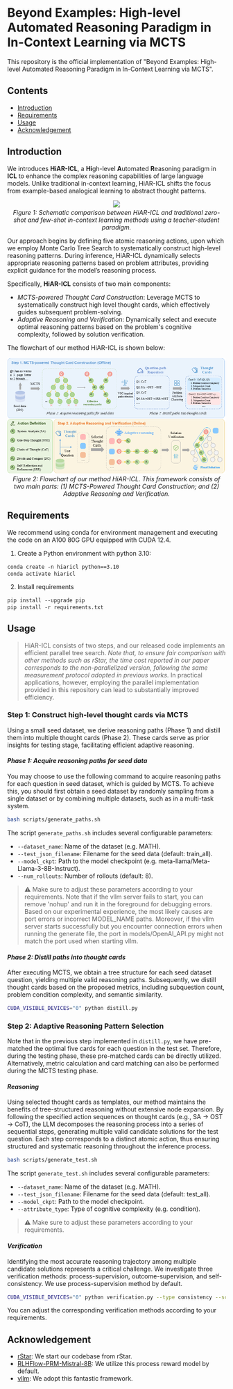 # Beyond Examples: High-level Automated Reasoning Paradigm in In-Context Learning via MCTS
This repository is the official implementation of "Beyond Examples: High-level Automated Reasoning Paradigm in In-Context Learning via MCTS".

## Contents
- [Introduction](#Introduction)
- [Requirements](#Requirements)
- [Usage](#Usage)
- [Acknowledgement](#Acknowledgement)


## Introduction

We introduces **HiAR-ICL**, a **Hi**gh-level **A**utomated **R**easoning paradigm in **ICL** to enhance the complex reasoning capabilities of large language models. Unlike traditional in-context learning, HiAR-ICL shifts the focus from example-based analogical learning to abstract thought patterns.

<p align="center">
  <img src="assets/Figure1.png">
    <br>
    <em>Figure 1: Schematic comparison between HiAR-ICL and traditional zero-shot and few-shot in-context learning methods using a teacher-student paradigm.</em>
</p>

Our approach begins by defining five atomic reasoning actions, upon which we employ Monte Carlo Tree Search to systematically construct high-level reasoning patterns. During inference, HiAR-ICL dynamically selects appropriate reasoning patterns based on problem attributes, providing explicit guidance for the model’s reasoning process.

Specifically, **HiAR-ICL** consists of two main components:
- *MCTS-powered Thought Card Construction*: Leverage MCTS to systematically construct high level thought cards, which effectively guides subsequent problem-solving.
- *Adaptive Reasoning and Verification*: Dynamically select and execute optimal reasoning patterns based on the problem's cognitive complexity, followed by solution verification.

The flowchart of our method HiAR-ICL is shown below:
<p align="center">
  <img src="assets/Figure2.png">
    <br>
    <em>Figure 2: Flowchart of our method HiAR-ICL. This framework consists of two main parts: (1) MCTS-Powered Thought Card Construction; and (2) Adaptive Reasoning and Verification.</em>
</p>


## Requirements

We recommend using conda for environment management and executing the code on an A100 80G GPU equipped with CUDA 12.4.

1. Create a Python environment with python 3.10: 
```
conda create -n hiaricl python==3.10
conda activate hiaricl
```

2. Install requirements
```
pip install --upgrade pip
pip install -r requirements.txt
```


## Usage
>  HiAR-ICL consists of two steps, and our released code implements an efficient parallel tree search. *Note that, to ensure fair comparison with other methods such as rStar, the time cost reported in our paper corresponds to the non-parallelized version, following the same measurement protocol adopted in previous works.*
In practical applications, however, employing the parallel implementation provided in this repository can lead to substantially improved efficiency.

### Step 1: Construct high-level thought cards via MCTS
Using a small seed dataset, we derive reasoning paths (Phase 1) and distill them into multiple thought cards (Phase 2). These cards serve as prior insights for testing stage, facilitating efficient adaptive reasoning.

#### *Phase 1: Acquire reasoning paths for seed data*
You may choose to use the following command to acquire reasoning paths for each question in seed dataset, which is guided by MCTS. To achieve this, you should first obtain a seed dataset by randomly sampling from a single dataset or by combining multiple datasets, such as in a multi-task system.
```bash
bash scripts/generate_paths.sh
```

The script `generate_paths.sh` includes several configurable parameters:
- `--dataset_name`: Name of the dataset (e.g. MATH).
- `--test_json_filename`: Filename for the seed data (default: train_all).
- `--model_ckpt`: Path to the model checkpoint (e.g. meta-llama/Meta-Llama-3-8B-Instruct).
- `--num_rollouts`: Number of rollouts (default: 8).

>  ⚠️ Make sure to adjust these parameters according to your requirements. Note that if the vllm server fails to start, you can remove 'nohup' and run it in the foreground for debugging errors. Based on our experimental experience, the most likely causes are port errors or incorrect MODEL_NAME paths. Moreover, if the vllm server starts successfully but you encounter connection errors when running the generate file, the port in models/OpenAI_API.py might not match the port used when starting vllm.


#### *Phase 2: Distill paths into thought cards*
After executing MCTS, we obtain a tree structure for each seed dataset question, yielding multiple valid reasoning paths. Subsequently, we distill thought cards based on the proposed metrics, including subquestion count, problem condition complexity, and semantic similarity.
```bash
CUDA_VISIBLE_DEVICES="0" python distill.py
```


### Step 2: Adaptive Reasoning Pattern Selection
Note that in the previous step implemented in ```distill.py```, we have pre-matched the optimal five cards for each question in the test set. Therefore, during the testing phase, these pre-matched cards can be directly utilized. Alternatively, metric calculation and card matching can also be performed during the MCTS testing phase.

#### *Reasoning*
Using selected thought cards as templates, our method maintains the benefits of tree-structured reasoning without extensive node expansion. By following the specified action sequences on thought cards (e.g., SA → OST → CoT), the LLM decomposes the reasoning process into a series of sequential steps, generating multiple valid candidate solutions for the test question. Each step corresponds to a distinct atomic action, thus ensuring structured and systematic reasoning throughout the inference process.
```bash
bash scripts/generate_test.sh
```

The script `generate_test.sh` includes several configurable parameters:
- `--dataset_name`: Name of the dataset (e.g. MATH).
- `--test_json_filename`: Filename for the seed data (default: test_all).
- `--model_ckpt`: Path to the model checkpoint.
- `--attribute_type`: Type of cognitive complexity (e.g. condition).

>  ⚠️ Make sure to adjust these parameters according to your requirements.

#### *Verification*
Identifying the most accurate reasoning trajectory among multiple candidate solutions represents a critical challenge. We investigate three verification methods: process-supervision, outcome-supervision, and self-consistency. We use process-supervision method by default.
```bash
CUDA_VISIBLE_DEVICES="0" python verification.py --type consistency --score_type product --k 0.95
```
You can adjust the corresponding verification methods according to your requirements.


## Acknowledgement
- [rStar](https://github.com/zhentingqi/rStar): We start our codebase from rStar.
- [RLHFlow-PRM-Mistral-8B](https://huggingface.co/RLHFlow/Llama3.1-8B-PRM-Mistral-Data): We utilize this process reward model by default.
- [vllm](https://github.com/vllm-project/vllm): We adopt this fantastic framework.
